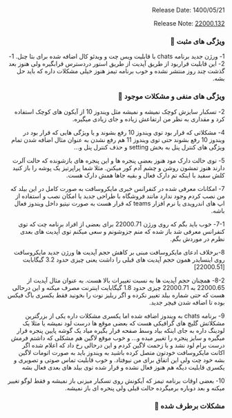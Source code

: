 <div dir="rtl">

Release Date: 1400/05/21

Release Note: [22000.132](https://blogs.windows.com/windows-insider/2021/08/12/announcing-windows-11-insider-preview-build-22000-132/)

### ویژگی های مثبت 🌟
1- ورژن جدید برنامه chats با قابلیت ویس چت و ویدئو کال اضافه شده برای بتا چنل.
  1-2- این قابلیت قراربود از طریق آپدیت از طریق استور دردسترس قرابگیره ولی هنوز بعد گذشت چند روز منتشر نشده و خوب برنامه تیمز هنوز خیلی مشکلات داره که باید حل بشه.

### ویژگی های منفی و مشکلات موجود 🐛

2- تسکبار سایزش کوچک نمیشه و نمیشه مثل ویندوز 10 از آیکون های کوچک استفاده کرد و مقداری به نظر من ارتفاعش زیاده و جای زیادی میگیره.

4- مشکلاتی که قرار بود توی ویندوز 10 رفع بشوند و یا ویژگی هایی که قرار بود در ویندوز 10 رفع بشوند حتی توی ویندوز 11 هم رفع نشدن به عنوان مثال اضافه شدن تمام ویژگی های کنترل پنل به بخش setting و حذف کنترل پنل و...

5- توی حالت دارک مود هنوز بعضی پنجره ها و این پنجره های بازشونده که حالت آلرت دارند هنوز تمشون روشن و چشم آدم کور میکنن. مثلا شما پراپرتیز یک پوشه را باز کنید کلش سفید با اینکه تم دارک فعال و بقیه جاها همش دارک هست.

7- امکانات معرفی شده در کنفرانس خبری مایکروسافت به صورت کامل در این بیلد که من نصب کردم وجود ندارد مانند فروشگاه با طراحی جدید یا امکان نصب و استفاده از اپ های اندرویدی یا نرم افزار teams که قرار هست به صورت نیتیو داخل ویندوز فعال باشه.
  
  7-1- خوب باید بگم که روی ورژن 22000.71 برای بعضی از افراد برنامه چت که توی کنفرانس معرفی شد باز شده که منم جزوشونم و سعی میکنم توی آپدیت های بعدی نظرم در موردش بگم.
  
8-برخلاف ادعای مایکروسافت مبنی بر کاهش حجم آپدیت ها ورژن جدید مایکروسافت روی اینسایدر همون حجم آپدیت های قبلی را داشت یعنی چیزی حدود 3.2  گیگابایت [22000.51]

8-2- همچنان حجم آپدیت ها به نسبت تغییرات بالا هست. به عنوان مثال آپدیت از 22000.65 به 22000.71 چیزی حدود 1.8 گیگابایت اینترنت مصرف میکنه و این درحالی هست که حتی شماره بیلد تغییر نکرده و اگر ریلیز نوت را بخونید فقط یکسری باگ فیکس بوده تا اضافه شدن فیچر جدید.

  9- برنامه chats به ویندوز اضافه شده اما یکسری مشکلات داره  یکی از بزرگترین مشکلاتش گلیچ های گرافیکی هست که بعضی موقع ها درست لود نمیشه یا مثلا یک لودینگ داره به جای اینکه بیاد وسط صفحه قرار بگیره میاد یک گوشه پایین پنجره قرار میگیره و سایز پنجره را تغییر میده و... و خوب موقع لاگین هم مشکلی که داشتم فرمش درست برام لود نشد و با زحمت لاگین کردم و این درحالی رخ داد که اعلام شده اگر اکانت مایکروسافت خودتون متصل کرده باشید به ویندوز باید به صورت اتومات لاگین بشه خود چت ولی این اتفاق برای من نیوفتاد.
  و خوب قابلیت تماس صوتی و تصویری و یکسری قابلیت دیگه هم هنوز فعال نشده و قرار شده توی بیلد های بعدی فعال بشه

  10- بعضی اوقات برنامه تیمز که آیکونش روی تسکبار میزنی باز نمیشه و فقط لوگو تغییر میکنه و بعد دوباره برمیگرده حالت قبلی ولی پنحره ای باز نمیشه. 
  
### مشکلات برطرف شده 🔧


</div>
